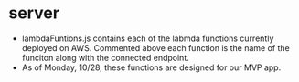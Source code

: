 # server

- lambdaFuntions.js contains each of the labmda functions currently deployed on AWS.  Commented above each function is the name of the funciton along with the connected endpoint.  
- As of Monday, 10/28, these functions are designed for our MVP app.
